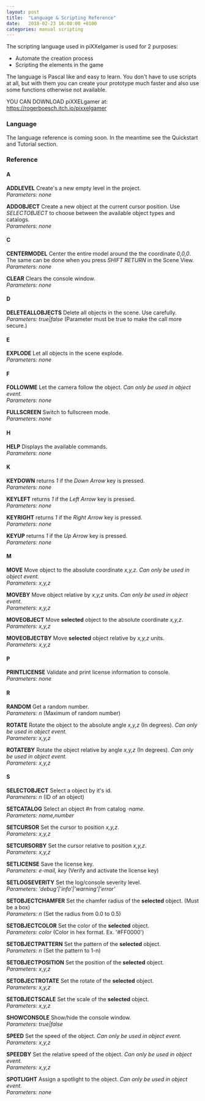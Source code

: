 ```yaml
---
layout: post
title:  "Language & Scripting Reference"
date:   2018-02-23 16:00:00 +0100
categories: manual scripting
---
```


The scripting language used in piXXelgamer is used for 2 purposes:

 - Automate the creation process
 - Scripting the elements in the game

The language is Pascal like and easy to learn. You don't have to use scripts at all, but with them you can
create your prototype much faster and also use some functions otherwise not available.

YOU CAN DOWNLOAD piXXELgamer at: https://rogerboesch.itch.io/pixxelgamer

### Language

The language reference is coming soon. In the meantime see the Quickstart and Tutorial section.


### Reference

#### A
**ADDLEVEL** Create's a new empty level in the project.  
*Parameters: none*

**ADDOBJECT** Create a new object at the current cursor position. Use *SELECTOBJECT* to choose between the available object types and catalogs.  
*Parameters: none*

#### C
**CENTERMODEL** Center the entire model around the the coordinate *0,0,0*. The same can be done when you press *SHIFT RETURN* in the Scene View.  
*Parameters: none*

**CLEAR** Clears the console window.  
*Parameters: none*

#### D
**DELETEALLOBJECTS** Delete all objects in the scene. Use carefully.  
*Parameters: true|false* (Parameter must be true to make the call more secure.)

#### E
**EXPLODE** Let all objects in the scene explode.  
*Parameters: none*

#### F
**FOLLOWME** Let the camera follow the object. *Can only be used in object event.*   
*Parameters: none*  

**FULLSCREEN** Switch to fullscreen mode.  
*Parameters: none*

#### H
**HELP** Displays the available commands.  
*Parameters: none*

#### K
**KEYDOWN** returns *1* if the *Down Arrow* key is pressed.  
*Parameters: none*

**KEYLEFT** returns *1* if the *Left Arrow* key is pressed.  
*Parameters: none*

**KEYRIGHT** returns *1* if the *Right Arrow* key is pressed.  
*Parameters: none*

**KEYUP** returns *1* if the *Up Arrow* key is pressed.  
*Parameters: none*

#### M
**MOVE** Move object to the absolute coordinate *x,y,z*. *Can only be used in object event.*  
*Parameters: x,y,z*

**MOVEBY** Move object relative by *x,y,z* units. *Can only be used in object event.*  
*Parameters: x,y,z*

**MOVEOBJECT**  Move **selected** object to the absolute coordinate *x,y,z*.  
*Parameters: x,y,z*

**MOVEOBJECTBY** Move **selected** object relative by *x,y,z* units.  
*Parameters: x,y,z*

#### P
**PRINTLICENSE** Validate and print license information to console.  
*Parameters: none*

#### R
**RANDOM** Get a random number.  
*Parameters: n* (Maximum of random number)

**ROTATE** Rotate the object to the absolute angle *x,y,z* (In degrees). *Can only be used in object event.*  
*Parameters: x,y,z*

**ROTATEBY** Rotate the object relative by angle *x,y,z* (In degrees). *Can only be used in object event.*  
*Parameters: x,y,z*

#### S
**SELECTOBJECT** Select a object by it's id.  
*Parameters: n* (ID of an object)

**SETCATALOG** Select an object *#n* from catalog ·*name*.  
*Parameters: name,number*

**SETCURSOR** Set the cursor to position *x,y,z*.  
*Parameters: x,y,z*

**SETCURSORBY** Set the cursor relative to position *x,y,z*.  
*Parameters: x,y,z*

**SETLICENSE** Save the license key.  
*Parameters: e-mail, key* (Verify and activate the license key)

**SETLOGSEVERITY** Set the log/console severity level.  
*Parameters: 'debug'|'info'|'warning'|'error'*

**SETOBJECTCHAMFER** Set the chamfer radius of the **selected** object. (Must be a box)  
*Parameters: n* (Set the radius from 0.0 to 0.5)

**SETOBJECTCOLOR** Set the color of the **selected** object.  
*Parameters: color* (Color in hex format. Ex. '#FF0000')

**SETOBJECTPATTERN** Set the pattern of the **selected** object.  
*Parameters: n* (Set the pattern to 1-n)

**SETOBJECTPOSITION** Set the position of the **selected** object.  
*Parameters: x,y,z*

**SETOBJECTROTATE** Set the rotate of the **selected** object.  
*Parameters: x,y,z*

**SETOBJECTSCALE** Set the scale of the **selected** object.  
*Parameters: x,y,z*

**SHOWCONSOLE** Show/hide the console window.  
*Parameters: true|false*

**SPEED** Set the speed of the object. *Can only be used in object event.*  
*Parameters: x,y,z*

**SPEEDBY** Set the relative speed of the object. *Can only be used in object event.*  
*Parameters: x,y,z*

**SPOTLIGHT** Assign a spotlight to the object. *Can only be used in object event.*  
*Parameters: none*
